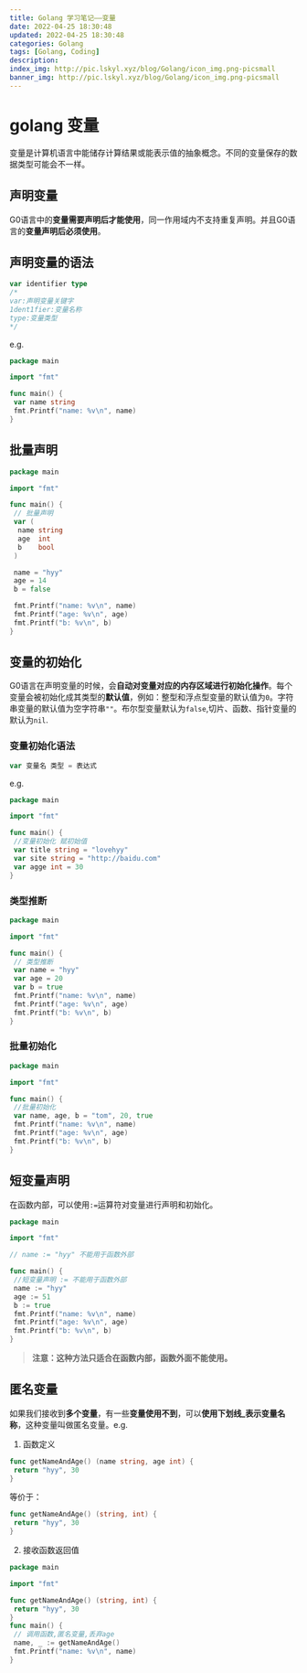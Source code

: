 ```yaml
---
title: Golang 学习笔记——变量
date: 2022-04-25 18:30:48
updated: 2022-04-25 18:30:48
categories: Golang
tags: [Golang, Coding]
description: 
index_img: http://pic.lskyl.xyz/blog/Golang/icon_img.png-picsmall
banner_img: http://pic.lskyl.xyz/blog/Golang/icon_img.png-picsmall
---
```


# golang 变量

变量是计算机语言中能储存计算结果或能表示值的抽象概念。不同的变量保存的数据类型可能会不一样。  

## 声明变量

G0语言中的**变量需要声明后才能使用**，同一作用域内不支持重复声明。并且G0语言的**变量声明后必须使用**。

## 声明变量的语法

```go
var identifier type
/* 
var:声明变量关键字
1dent1fier:变量名称
type:变量类型
*/
```

e.g.  

```go
package main

import "fmt"

func main() {
 var name string
 fmt.Printf("name: %v\n", name)
}
```

## 批量声明

```go
package main

import "fmt"

func main() {
 // 批量声明
 var (
  name string
  age  int
  b    bool
 )

 name = "hyy"
 age = 14
 b = false

 fmt.Printf("name: %v\n", name)
 fmt.Printf("age: %v\n", age)
 fmt.Printf("b: %v\n", b)
}
```

## 变量的初始化

G0语言在声明变量的时候，会**自动对变量对应的内存区域进行初始化操作**。每个变量会被初始化成其类型的**默认值**，例如：整型和浮点型变量的默认值为`0`。字符串变量的默认值为空字符串`""`。布尔型变量默认为`false`,切片、函数、指针变量的默认为`nil`.

### 变量初始化语法

```go
var 变量名 类型 = 表达式
```

e.g.  

```go
package main

import "fmt"

func main() {
 //变量初始化 赋初始值
 var title string = "lovehyy"
 var site string = "http://baidu.com"
 var agge int = 30
}
```

### 类型推断

```go
package main

import "fmt"

func main() {
 // 类型推断
 var name = "hyy"
 var age = 20
 var b = true
 fmt.Printf("name: %v\n", name)
 fmt.Printf("age: %v\n", age)
 fmt.Printf("b: %v\n", b)
}
```

### 批量初始化

```go
package main

import "fmt"

func main() {
 //批量初始化
 var name, age, b = "tom", 20, true
 fmt.Printf("name: %v\n", name)
 fmt.Printf("age: %v\n", age)
 fmt.Printf("b: %v\n", b)
}
```

## 短变量声明

在函数内部，可以使用`:=`运算符对变量进行声明和初始化。  

```go
package main

import "fmt"

// name := "hyy" 不能用于函数外部

func main() {
 //短变量声明 := 不能用于函数外部
 name := "hyy"
 age := 51
 b := true
 fmt.Printf("name: %v\n", name)
 fmt.Printf("age: %v\n", age)
 fmt.Printf("b: %v\n", b)
}
```

> **注意：这种方法只适合在函数内部，函数外面不能使用。**

## 匿名变量

如果我们接收到**多个变量**，有一些**变量使用不到**，可以**使用下划线_表示变量名称**，这种变量叫做匿名变量。e.g.  

1. 函数定义  

```go
func getNameAndAge() (name string, age int) {
 return "hyy", 30
}
```  

等价于：

```go
func getNameAndAge() (string, int) {
 return "hyy", 30
}
```  

2. 接收函数返回值

```go
package main

import "fmt"

func getNameAndAge() (string, int) {
 return "hyy", 30
}
func main() {
 // 调用函数,匿名变量,丢弃age
 name, _ := getNameAndAge()
 fmt.Printf("name: %v\n", name)
}
```
